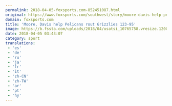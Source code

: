 ```yaml
---
permalink: 2018-04-05-foxsports.com-852451087.html
original: https://www.foxsports.com/southwest/story/moore-davis-help-pelicans-rout-grizzlies-123-95-2-040418
domain: foxsports.com
title: 'Moore, Davis help Pelicans rout Grizzlies 123-95'
image: https://b.fssta.com/uploads/2018/04/usatsi_10765758.vresize.1200.630.high.90.jpg
date: 2018-04-05 03:43:07
category: sport
translations: 
 - 'es'
 - 'de'
 - 'ru'
 - 'ja'
 - 'fr'
 - 'it'
 - 'zh-CN'
 - 'zh-TW'
 - 'ar'
 - 'pt'
 - 'hy'
---
```


